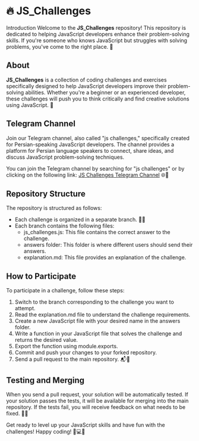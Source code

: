 # 🔥 JS_Challenges

Introduction
Welcome to the **JS_Challenges** repository! This repository is dedicated to helping JavaScript developers enhance their problem-solving skills. If you're someone who knows JavaScript but struggles with solving problems, you've come to the right place. 💪

## About

**JS_Challenges** is a collection of coding challenges and exercises specifically designed to help JavaScript developers improve their problem-solving abilities. Whether you're a beginner or an experienced developer, these challenges will push you to think critically and find creative solutions using JavaScript. 🎯

## Telegram Channel

Join our Telegram channel, also called "js challenges," specifically created for Persian-speaking JavaScript developers. The channel provides a platform for Persian language speakers to connect, share ideas, and discuss JavaScript problem-solving techniques.

You can join the Telegram channel by searching for "js challenges" or by clicking on the following link: [JS Challenges Telegram Channel](https://t.me/js_challenges) 🌐📢

## Repository Structure

The repository is structured as follows:

- Each challenge is organized in a separate branch. 📁📝
- Each branch contains the following files:
  - js_challenges.js: This file contains the correct answer to the challenge.
  - answers folder: This folder is where different users should send their answers.
  - explanation.md: This file provides an explanation of the challenge.

## How to Participate

To participate in a challenge, follow these steps:

1. Switch to the branch corresponding to the challenge you want to attempt.
2. Read the explanation.md file to understand the challenge requirements.
3. Create a new JavaScript file with your desired name in the answers folder.
4. Write a function in your JavaScript file that solves the challenge and returns the desired value.
5. Export the function using module.exports.
6. Commit and push your changes to your forked repository.
7. Send a pull request to the main repository. 📬🔀

## Testing and Merging

When you send a pull request, your solution will be automatically tested. If your solution passes the tests, it will be available for merging into the main repository. If the tests fail, you will receive feedback on what needs to be fixed. 🧪✅

Get ready to level up your JavaScript skills and have fun with the challenges! Happy coding! 🚀💻😊
